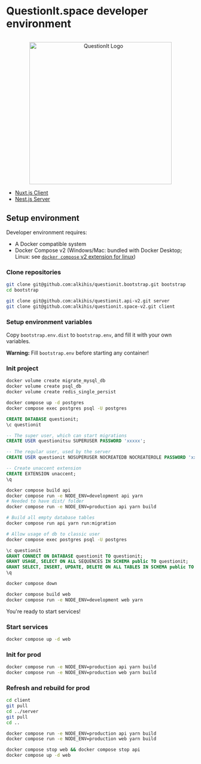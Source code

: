 # QuestionIt.space developer environment

<p align="center" style="margin-top: 2rem">
  <a href="https://questionit.space/" target="_blank"><img src="https://questionit.space/images/logo/BannerBlue.png" width="380" alt="QuestionIt Logo" /></a>
</p>

- [Nuxt.js Client](https://github.com/alkihis/questionit.space-v2)
- [Nest.js Server](https://github.com/alkihis/questionit.api-v2)

## Setup environment

Developer environment requires:
- A Docker compatible system
- Docker Compose v2 (Windows/Mac: bundled with Docker Desktop; Linux: see [`docker compose` v2 extension for linux](https://docs.docker.com/compose/cli-command/#install-on-linux))

### Clone repositories

```sh
git clone git@github.com:alkihis/questionit.bootstrap.git bootstrap
cd bootstrap

git clone git@github.com:alkihis/questionit.api-v2.git server
git clone git@github.com:alkihis/questionit.space-v2.git client
```

### Setup environment variables

Copy `bootstrap.env.dist` to `bootstrap.env`, and fill it with your own variables.

**Warning:** Fill `bootstrap.env` before starting any container!

### Init project

```sh
docker volume create migrate_mysql_db
docker volume create psql_db
docker volume create redis_single_persist

docker compose up -d postgres
docker compose exec postgres psql -U postgres
```

```sql
CREATE DATABASE questionit;
\c questionit

-- The super user, which can start migrations
CREATE USER questionitsu SUPERUSER PASSWORD 'xxxxx';

-- The regular user, used by the server
CREATE USER questionit NOSUPERUSER NOCREATEDB NOCREATEROLE PASSWORD 'xxxxx';

-- Create unaccent extension
CREATE EXTENSION unaccent;
\q
```

```sh
docker compose build api
docker compose run -e NODE_ENV=development api yarn
# Needed to have dist/ folder
docker compose run -e NODE_ENV=production api yarn build

# Build all empty database tables
docker compose run api yarn run:migration

# Allow usage of db to classic user
docker compose exec postgres psql -U postgres
```

```sql
\c questionit
GRANT CONNECT ON DATABASE questionit TO questionit;
GRANT USAGE, SELECT ON ALL SEQUENCES IN SCHEMA public TO questionit;
GRANT SELECT, INSERT, UPDATE, DELETE ON ALL TABLES IN SCHEMA public TO questionit;
\q
```

```sh
docker compose down

docker compose build web
docker compose run -e NODE_ENV=development web yarn
```

You're ready to start services!

### Start services

```sh
docker compose up -d web
```

### Init for prod

```sh 
docker compose run -e NODE_ENV=production api yarn build
docker compose run -e NODE_ENV=production web yarn build
```

### Refresh and rebuild for prod

```sh 
cd client
git pull
cd ../server
git pull
cd ..

docker compose run -e NODE_ENV=production api yarn build
docker compose run -e NODE_ENV=production web yarn build

docker compose stop web && docker compose stop api
docker compose up -d web
```
